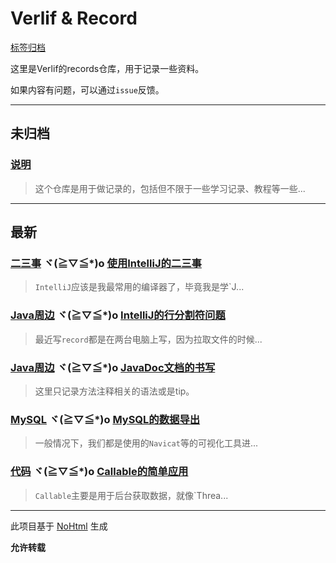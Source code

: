 # Verlif & Record

[标签归档](tags.md)

这里是Verlif的records仓库，用于记录一些资料。

如果内容有问题，可以通过`issue`反馈。

------

## 未归档

### [说明](docs//说明.md)

> 这个仓库是用于做记录的，包括但不限于一些学习记录、教程等一些...

------

## 最新

### [二三事](tags/二三事.md) ヾ(≧▽≦*)o  [使用IntelliJ的二三事](docs/二三事/使用IntelliJ的二三事.md)

> `IntelliJ`应该是我最常用的编译器了，毕竟我是学`J...

### [Java周边](tags/Java周边.md) ヾ(≧▽≦*)o  [IntelliJ的行分割符问题](docs/学习/Java周边/Idea的行分割符.md)

> 最近写`record`都是在两台电脑上写，因为拉取文件的时候...

### [Java周边](tags/Java周边.md) ヾ(≧▽≦*)o  [JavaDoc文档的书写](docs/学习/Java周边/JavaDoc文档书写.md)

> 这里只记录方法注释相关的语法或是tip。

### [MySQL](tags/MySQL.md) ヾ(≧▽≦*)o  [MySQL的数据导出](docs/学习/MySQL/MySQL的数据导出.md)

> 一般情况下，我们都是使用的`Navicat`等的可视化工具进...

### [代码](tags/代码.md) ヾ(≧▽≦*)o  [Callable的简单应用](docs/学习/代码/Callable的简单应用.md)

> `Callable`主要是用于后台获取数据，就像`Threa...

------

此项目基于 [NoHtml](https://github.com/Verlif/NoHtml) 生成

__允许转载__

